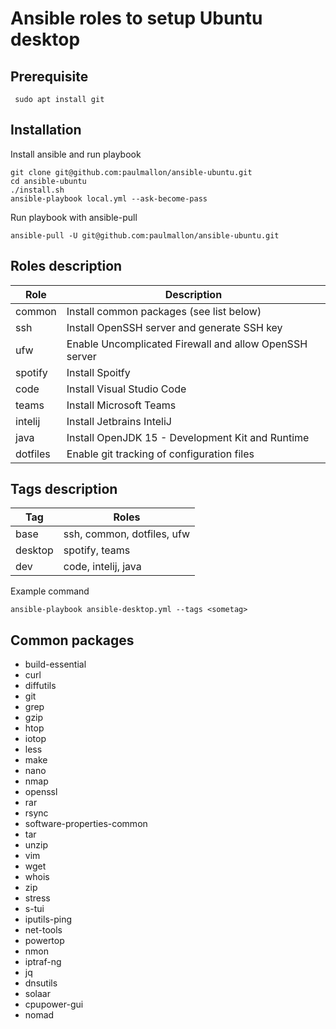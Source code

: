 # Ansible roles to setup Ubuntu desktop

 ## Prerequisite

     sudo apt install git


## Installation
    
Install ansible and run playbook

    git clone git@github.com:paulmallon/ansible-ubuntu.git
    cd ansible-ubuntu
    ./install.sh
    ansible-playbook local.yml --ask-become-pass

Run playbook with ansible-pull

    ansible-pull -U git@github.com:paulmallon/ansible-ubuntu.git




## Roles description

| Role                     | Description  
|--------------------------|----------------------------------------------
|common                    | Install common packages (see list below)
|ssh                       | Install OpenSSH server and generate SSH key
|ufw                       | Enable Uncomplicated Firewall and allow OpenSSH server
|spotify                   | Install Spoitfy 
|code                      | Install Visual Studio Code
|teams                     | Install Microsoft Teams
|intelij                   | Install Jetbrains InteliJ
|java                      | Install  OpenJDK 15 - Development Kit and Runtime
|dotfiles                  | Enable git tracking of configuration files 



## Tags description

| Tag | Roles
|-----|----------------
|base | ssh, common, dotfiles, ufw
|desktop| spotify, teams
|dev| code, intelij, java



Example command

    ansible-playbook ansible-desktop.yml --tags <sometag>



## Common packages

  - build-essential
  - curl
  - diffutils
  - git
  - grep
  - gzip
  - htop
  - iotop
  - less
  - make
  - nano
  - nmap
  - openssl
  - rar
  - rsync
  - software-properties-common
  - tar
  - unzip
  - vim
  - wget
  - whois
  - zip
  - stress
  - s-tui
  - iputils-ping 
  - net-tools
  - powertop
  - nmon
  - iptraf-ng
  - jq
  - dnsutils
  - solaar
  - cpupower-gui
  - nomad
